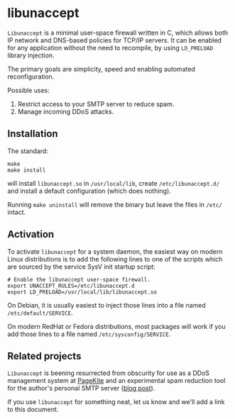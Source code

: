 # libunaccept #

`Libunaccept` is a minimal user-space firewall written in C, which allows
both IP network and DNS-based policies for TCP/IP servers.  It can be enabled
for any application without the need to recompile, by using `LD_PRELOAD`
library injection.

The primary goals are simplicity, speed and enabling automated reconfiguration.

Possible uses:

   1. Restrict access to your SMTP server to reduce spam.
   2. Manage incoming DDoS attacks.


## Installation ##

The standard:

    make
    make install

will install `libunaccept.so` in `/usr/local/lib`, create `/etc/libunaccept.d/`
and install a default configuration (which does nothing).

Running `make uninstall` will remove the binary but leave the files in `/etc/`
intact.


## Activation ##

To activate `libunaccept` for a system daemon, the easiest way on modern
Linux distributions is to add the following lines to one of the scripts
which are sourced by the service SysV init startup script:

    # Enable the libunaccept user-space firewall.
    export UNACCEPT_RULES=/etc/libunaccept.d
    export LD_PRELOAD=/usr/local/lib/libunaccept.so

On Debian, it is usually easiest to inject those lines into a file named
`/etc/default/SERVICE`.

On modern RedHat or Fedora distributions, most packages will work if you
add those lines to a file named `/etc/sysconfig/SERVICE`.


## Related projects ##

`Libunaccept` is beening resurrected from obscurity for use as a DDoS
management system at [PageKite](https://pagekite.net/) and an experimental
spam reduction tool for the author's personal SMTP server
([blog post](http://bre.klaki.net/blog/2011/12/11)).

If you use `libunaccept` for something neat, let us know and we'll add a
link to this document.

